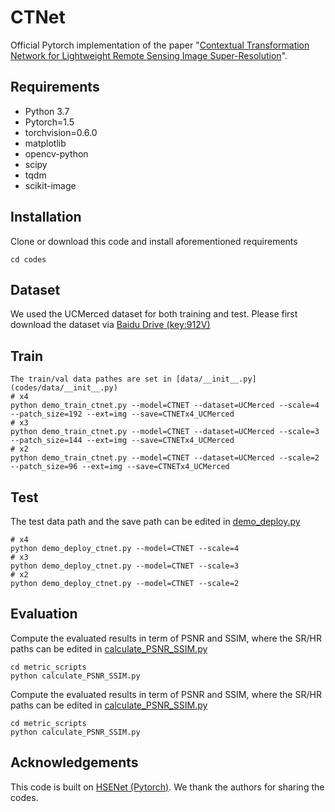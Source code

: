 # CTNet
Official Pytorch implementation of the paper "[Contextual Transformation Network for Lightweight Remote Sensing Image Super-Resolution](https://github.com/BITszwang/CTNet/)".

## Requirements

- Python 3.7
- Pytorch=1.5
- torchvision=0.6.0 
- matplotlib
- opencv-python
- scipy
- tqdm
- scikit-image

## Installation
Clone or download this code and install aforementioned requirements 
```
cd codes
```

## Dataset
We used the UCMerced dataset for both training and test. Please first download the dataset via [Baidu Drive (key:912V)](https://pan.baidu.com/s/1XiFhJT9eExfebV3TSkjY2w) 

## Train
```
The train/val data pathes are set in [data/__init__.py](codes/data/__init__.py) 
# x4
python demo_train_ctnet.py --model=CTNET --dataset=UCMerced --scale=4 --patch_size=192 --ext=img --save=CTNETx4_UCMerced
# x3
python demo_train_ctnet.py --model=CTNET --dataset=UCMerced --scale=3 --patch_size=144 --ext=img --save=CTNETx4_UCMerced
# x2
python demo_train_ctnet.py --model=CTNET --dataset=UCMerced --scale=2 --patch_size=96 --ext=img --save=CTNETx4_UCMerced
```



## Test 
The test data path and the save path can be edited in [demo_deploy.py](codes/demo_deploy.py)

```
# x4
python demo_deploy_ctnet.py --model=CTNET --scale=4
# x3
python demo_deploy_ctnet.py --model=CTNET --scale=3
# x2
python demo_deploy_ctnet.py --model=CTNET --scale=2
```

## Evaluation 
Compute the evaluated results in term of PSNR and SSIM, where the SR/HR paths can be edited in [calculate_PSNR_SSIM.py](codes/metric_scripts/calculate_PSNR_SSIM.py)

```
cd metric_scripts 
python calculate_PSNR_SSIM.py
```

Compute the evaluated results in term of PSNR and SSIM, where the SR/HR paths can be edited in [calculate_PSNR_SSIM.py](codes/metric_scripts/calculate_PSNR_SSIM.py)

```
cd metric_scripts 
python calculate_PSNR_SSIM.py
```

## Acknowledgements 
This code is built on [HSENet (Pytorch)](https://github.com/Shaosifan/HSENet). We thank the authors for sharing the codes.  
